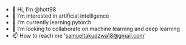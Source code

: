 - 👋 Hi, I’m @hott98
- 👀 I’m interested in artificial intelligence
- 🌱 I’m currently learning pytorch
- 💞️ I’m looking to collaborate on machine learning and deep learning
- 📫 How to reach me 'samueltakudzwa18@gmail.com'

<!---
hott98/hott98 is a ✨ special ✨ repository because its `README.md` (this file) appears on your GitHub profile.
You can click the Preview link to take a look at your changes.
--->
